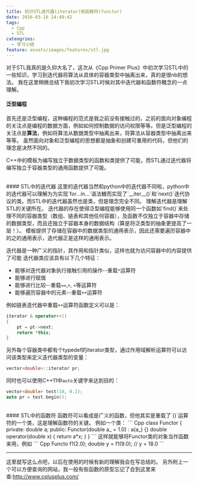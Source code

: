 ```yaml
---
title: 初识STL迭代器(iterator)和函数符(functor)
date: 2016-03-16 14:49:42
tags:
  - Cpp
  - STL
cateogries:
  - 学习小结
feature: assets/images/features/stl.jpg
---
```


对于STL我真的是久仰大名了，这次从《Cpp Primer Plus》中初次学习STL中的一些知识，学习到迭代器将算法从具体的容器类型中抽离出来，真的是很nb的想法。
我在这里稍微总结下我初次学习STL时候对其中迭代器和函数符概念的一点理解。
<br>
#### 泛型编程
首先还是泛型编程，这种编程的范式是我之前没有接触过的，之前的面向对象编程的关注点是编程的数据方面，例如如何控制数据的访问权限等等。但是泛型编程的关注点是**算法**，例如将算法从数据类型中抽离出来，将算法从容器类型中抽离出来等等。
虽然面向对象和泛型编程的思想都是抽象和创建可重用的代码，但他们的理念是决然不同的。

C++中的模板为编写独立于数据类型的函数和类提供了可能，而STL通过迭代器将编写独立于容器类型的通用函数提供了可能。
<!-- more -->
<br>
#### STL中的迭代器
这里的迭代器当然和python中的迭代器不同啦，python中的迭代器可以理解为为实现`for...in...`语法糖而实现了`__iter__()`和`next()`迭代协议的类。而STL中的迭代器虽然也是类，但是理念完全不同。
理解迭代器是理解STL的关键所在。
迭代器的存在使得泛型编程能够使用同一个函数如`find()`来处理不同的容器类型（数组、链表和其他任何容器），及函数不仅独立于容器中存储的数据类型，而且还独立于容器本身的数据结构（算是将泛类型的抽象更提高了一层！）。
模板提供了存储在容器中的数据类型的通用表示，因此还需要遍历容器中的之的通用表示，迭代器正是这样的通用表示。

迭代器是一种广义的指针，其作用和指针类似，这样也就为访问容器中的内容提供了可能
迭代器类应该具有以下几个特征：
- 能够对迭代器对象执行接触引用的操作--重载`*`运算符
- 能够进行赋值
- 能够进行比较--重载`==`,`>`, `<`等运算符
- 能够遍历容器中的元素--重载`++`运算符

例如链表迭代器中重载`++`运算符函数定义可以是：
``` Cpp
iterator & operator++()
{
    pt = pt->next;
    return *this;
}
```

另外每个容器类中都有个typedef的iterator类型，通过作用域解析运算符可以访问该类型来定义迭代器类型的变量：
``` Cpp
vector<double>::iterator pr;
```
同时也可以使用C++11中`auto`关键字来达到目的：
``` Cpp
vector<double> test(10, 0.1);
auto pr = test.begin();
```
<br>
#### STL中的函数符
函数符可以看成是广义的函数，但他其实是重载了`()`运算符的一个类，这是理解函数符的关键。
例如一个类：
``` Cpp
class Functor
{
private:
    double a;
public:
    Functor(double a_ = 1.0) : a(a_) {}
    double operator(double x) { return a*x; }
}
```
这样就能够将Functor类的对象当作函数来用，例如
``` Cpp
Functo f1(2.0);
double y = f1(9.0);  // y = 18.0
```

---
这里就写这么点吧，以后在使用的时候有新的理解我会在写总结的。
另外附上一个可以方便查询的网站，我一般有些函数的原型忘记了会到这里来查:http://www.cplusplus.com/
